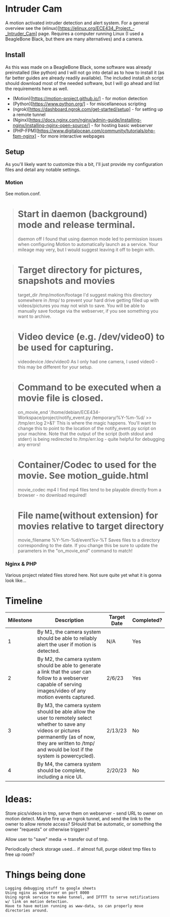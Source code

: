 # Intruder Cam

A motion activated intruder detection and alert system. For a general overview see the (elinux)[https://elinux.org/ECE434_Project_-_Intruder_Cam] page. Requires a computer running Linux (I used a BeagleBone Black, but there are many alternatives) and a camera.

## Install
As this was made on a BeagleBone Black, some software was already preinstalled (like python) and I will not go into detail as to how to install it (as far better guides are already readily available). The included install.sh script should download most of the needed software, but I will go ahead and list the requirements here as well.

* (Motion)[https://motion-project.github.io/] - for motion detection
* (Python)[https://www.python.org/] - for miscellaneous scripting
* (ngrok)[https://dashboard.ngrok.com/get-started/setup] - for setting up a remote tunnel
* (Nginx)[https://docs.nginx.com/nginx/admin-guide/installing-nginx/installing-nginx-open-source/] - for hosting basic webserver
* (PHP-FPM)[https://www.digitalocean.com/community/tutorials/php-fpm-nginx] - for more interactive webpages

## Setup
As you'll likely want to customize this a bit, I'll just provide my configuration files and detail any notable settings.

### Motion
See motion.conf.

># Start in daemon (background) mode and release terminal.
>daemon off
I found that using daemon mode led to permission issues when configuring Motion to automatically launch as a service. Your mileage may very, but I would suggest leaving it off to begin with.

># Target directory for pictures, snapshots and movies
>target_dir /tmp/motion/footage
I'd suggest making this directory somewhere in /tmp/ to prevent your hard drive getting filled up with videos/pictures you may not wish to save. You will be able to manually save footage via the webserver, if you see something you want to archive.

># Video device (e.g. /dev/video0) to be used for capturing.
>videodevice /dev/video0
As I only had one camera, I used video0 - this may be different for your setup.

># Command to be executed when a movie file is closed.
>on_movie_end '/home/debian/ECE434-Workspace/project/notify_event.py /temporary/%Y-%m-%d/ >> /tmp/err.log 2>&1'
This is where the magic happens. You'll want to change this to point to the location of the notify_event.py script on your machine. Note that the output of the script (both stdout and stderr) is being redirected to /tmp/err.log - quite helpful for debugging any errors!

># Container/Codec to used for the movie. See motion_guide.html
>movie_codec mp4
I find mp4 files tend to be playable directly from a browser - no download required!

># File name(without extension) for movies relative to target directory
>movie_filename %Y-%m-%d/event%v-%T
Saves files to a directory corresponding to the date. If you change this be sure to update the parameters in the "on_movie_end" command to match!

### Nginx & PHP

Various project related files stored here. Not sure quite yet what it is gonna look like...

# Timeline
|Milestone|Description|Target Date|Completed?|
|-|-|-|-|
|1|By M1, the camera system should be able to reliably alert the user if motion is detected.| N/A | Yes|
|2|By M2, the camera system should be able to generate a link that the user can follow to a webserver capable of serving images/video of any motion events captured.|2/6/23| Yes|
|3|By M3, the camera system should be able allow the user to remotely select whether to save any videos or pictures permanently (as of now, they are written to /tmp/ and would be lost if the system is powercycled). | 2/13/23| No|
|4|By M4, the camera system should be complete, including a nice UI. | 2/20/23| No|

# Ideas:

Store pics/videos in tmp, serve them on webserver - send URL to owner on motion detect. Maybe fire up an ngrok tunnel, and send the link to the owner to allow remote access? SHould that be automatic, or something the owner "requests" or otherwise triggers?

Allow user to "save" media -> transfer out of tmp. 

Periodically check storage used... if almost full, purge oldest tmp files to free up room?

# Things being done
    
    Logging debugging stuff to google sheets
    Using nginx as webserver on port 8000
    Using ngrok service to make tunnel, and IFTTT to serve notifications w/ link on motion detection.
    Have to have motion running as www-data, so can properly move directories around.
